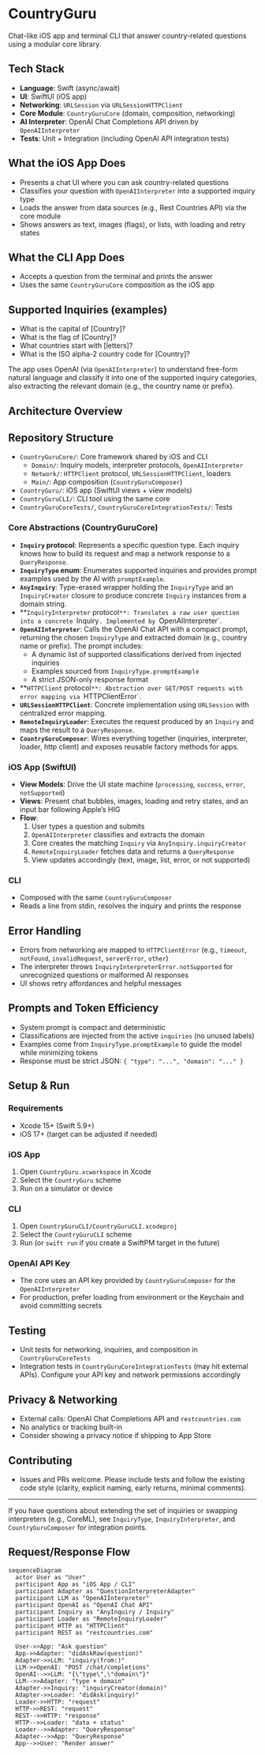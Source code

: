 # CountryGuru

Chat-like iOS app and terminal CLI that answer country-related questions using a modular core library.

## Tech Stack

- **Language**: Swift (async/await)
- **UI**: SwiftUI (iOS app)
- **Networking**: `URLSession` via `URLSessionHTTPClient`
- **Core Module**: `CountryGuruCore` (domain, composition, networking)
- **AI Interpreter**: OpenAI Chat Completions API driven by `OpenAIInterpreter`
- **Tests**: Unit + Integration (including OpenAI API integration tests)

## What the iOS App Does

- Presents a chat UI where you can ask country-related questions
- Classifies your question with `OpenAIInterpreter` into a supported inquiry type
- Loads the answer from data sources (e.g., Rest Countries API) via the core module
- Shows answers as text, images (flags), or lists, with loading and retry states

## What the CLI App Does

- Accepts a question from the terminal and prints the answer
- Uses the same `CountryGuruCore` composition as the iOS app

## Supported Inquiries (examples)

- What is the capital of [Country]?
- What is the flag of [Country]?
- What countries start with [letters]?
- What is the ISO alpha-2 country code for [Country]?

The app uses OpenAI (via `OpenAIInterpreter`) to understand free-form natural language and classify it into one of the supported inquiry categories, also extracting the relevant domain (e.g., the country name or prefix).

## Architecture Overview

## Repository Structure

- `CountryGuruCore/`: Core framework shared by iOS and CLI
  - `Domain/`: Inquiry models, interpreter protocols, `OpenAIInterpreter`
  - `Network/`: `HTTPClient` protocol, `URLSessionHTTPClient`, loaders
  - `Main/`: App composition (`CountryGuruComposer`)
- `CountryGuru/`: iOS app (SwiftUI views + view models)
- `CountryGuruCLI/`: CLI tool using the same core
- `CountryGuruCoreTests/`, `CountryGuruCoreIntegrationTests/`: Tests

### Core Abstractions (CountryGuruCore)

- **`Inquiry` protocol**: Represents a specific question type. Each inquiry knows how to build its request and map a network response to a `QueryResponse`.
- **`InquiryType` enum**: Enumerates supported inquiries and provides prompt examples used by the AI with `promptExample`.
- **`AnyInquiry`**: Type-erased wrapper holding the `InquiryType` and an `InquiryCreator` closure to produce concrete `Inquiry` instances from a domain string.
- **`InquiryInterpreter` protocol`**: Translates a raw user question into a concrete `Inquiry`. Implemented by `OpenAIInterpreter`.
- **`OpenAIInterpreter`**: Calls the OpenAI Chat API with a compact prompt, returning the chosen `InquiryType` and extracted domain (e.g., country name or prefix). The prompt includes:
  - A dynamic list of supported classifications derived from injected inquiries
  - Examples sourced from `InquiryType.promptExample`
  - A strict JSON-only response format
- **`HTTPClient` protocol`**: Abstraction over GET/POST requests with error mapping via `HTTPClientError`.
- **`URLSessionHTTPClient`**: Concrete implementation using `URLSession` with centralized error mapping.
- **`RemoteInquiryLoader`**: Executes the request produced by an `Inquiry` and maps the result to a `QueryResponse`.
- **`CountryGuruComposer`**: Wires everything together (inquiries, interpreter, loader, http client) and exposes reusable factory methods for apps.

### iOS App (SwiftUI)

- **View Models**: Drive the UI state machine (`processing`, `success`, `error`, `notSupported`)
- **Views**: Present chat bubbles, images, loading and retry states, and an input bar following Apple’s HIG
- **Flow**:
  1. User types a question and submits
  2. `OpenAIInterpreter` classifies and extracts the domain
  3. Core creates the matching `Inquiry` via `AnyInquiry.inquiryCreator`
  4. `RemoteInquiryLoader` fetches data and returns a `QueryResponse`
  5. View updates accordingly (text, image, list, error, or not supported)

### CLI

- Composed with the same `CountryGuruComposer`
- Reads a line from stdin, resolves the inquiry and prints the response

## Error Handling

- Errors from networking are mapped to `HTTPClientError` (e.g., `timeout`, `notFound`, `invalidRequest`, `serverError`, `other`)
- The interpreter throws `InquiryInterpreterError.notSupported` for unrecognized questions or malformed AI responses
- UI shows retry affordances and helpful messages

## Prompts and Token Efficiency

- System prompt is compact and deterministic
- Classifications are injected from the active `inquiries` (no unused labels)
- Examples come from `InquiryType.promptExample` to guide the model while minimizing tokens
- Response must be strict JSON: `{ "type": "...", "domain": "..." }`

## Setup & Run

### Requirements

- Xcode 15+ (Swift 5.9+)
- iOS 17+ (target can be adjusted if needed)

### iOS App

1. Open `CountryGuru.xcworkspace` in Xcode
2. Select the `CountryGuru` scheme
3. Run on a simulator or device

### CLI

1. Open `CountryGuruCLI/CountryGuruCLI.xcodeproj`
2. Select the `CountryGuruCLI` scheme
3. Run (or `swift run` if you create a SwiftPM target in the future)

### OpenAI API Key

- The core uses an API key provided by `CountryGuruComposer` for the `OpenAIInterpreter`
- For production, prefer loading from environment or the Keychain and avoid committing secrets

## Testing

- Unit tests for networking, inquiries, and composition in `CountryGuruCoreTests`
- Integration tests in `CountryGuruCoreIntegrationTests` (may hit external APIs). Configure your API key and network permissions accordingly

## Privacy & Networking

- External calls: OpenAI Chat Completions API and `restcountries.com`
- No analytics or tracking built-in
- Consider showing a privacy notice if shipping to App Store

## Contributing

- Issues and PRs welcome. Please include tests and follow the existing code style (clarity, explicit naming, early returns, minimal comments).

---

If you have questions about extending the set of inquiries or swapping interpreters (e.g., CoreML), see `InquiryType`, `InquiryInterpreter`, and `CountryGuruComposer` for integration points.

## Request/Response Flow

```mermaid
sequenceDiagram
  actor User as "User"
  participant App as "iOS App / CLI"
  participant Adapter as "QuestionInterpreterAdapter"
  participant LLM as "OpenAIInterpreter"
  participant OpenAI as "OpenAI Chat API"
  participant Inquiry as "AnyInquiry / Inquiry"
  participant Loader as "RemoteInquiryLoader"
  participant HTTP as "HTTPClient"
  participant REST as "restcountries.com"

  User->>App: "Ask question"
  App->>Adapter: "didAskRaw(question)"
  Adapter->>LLM: "inquiry(from:)"
  LLM->>OpenAI: "POST /chat/completions"
  OpenAI-->>LLM: "{\"type\",\"domain\"}"
  LLM-->>Adapter: "type + domain"
  Adapter->>Inquiry: "inquiryCreator(domain)"
  Adapter->>Loader: "didAsk(inquiry)"
  Loader->>HTTP: "request"
  HTTP->>REST: "request"
  REST-->>HTTP: "response"
  HTTP-->>Loader: "data + status"
  Loader-->>Adapter: "QueryResponse"
  Adapter-->>App: "QueryResponse"
  App-->>User: "Render answer"
```
